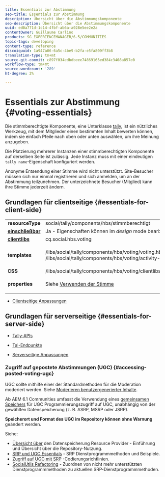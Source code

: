 ```yaml
---
title: Essentials zur Abstimmung
seo-title: Essentials zur Abstimmung
description: Übersicht über die Abstimmungskomponente
seo-description: Übersicht über die Abstimmungskomponente
uuid: ed0a771d-1c14-4fbf-ab6a-a028e5ee2e2a
contentOwner: Guillaume Carlino
products: SG_EXPERIENCEMANAGER/6.5/COMMUNITIES
topic-tags: developing
content-type: reference
discoiquuid: 1a947a06-6a5c-4be9-b2fa-e5fa809ff3b8
translation-type: tm+mt
source-git-commit: c897f034edbdbeee74869165ed384c3408a857e0
workflow-type: tm+mt
source-wordcount: '289'
ht-degree: 2%

---
```



# Essentials zur Abstimmung {#voting-essentials}

Die stimmberechtigte Komponente, eine Unterklasse [tally](tally.md), ist ein nützliches Werkzeug, mit dem Mitglieder einen bestimmten Inhalt bewerten können, indem sie einfach Pfeile nach oben oder unten auswählen, um ihre Meinung anzugeben.

Die Platzierung mehrerer Instanzen einer stimmberechtigten Komponente auf derselben Seite ist zulässig. Jede Instanz muss mit einer eindeutigen `tally name`-Eigenschaft konfiguriert werden.

Anonyme Entsendung einer Stimme wird nicht unterstützt. Site-Besucher müssen sich nur einmal registrieren und sich anmelden, um an der Abstimmung teilzunehmen. Der unterzeichnete Besucher (Mitglied) kann ihre Stimme jederzeit ändern.

## Grundlagen für clientseitige {#essentials-for-client-side}

<table>
 <tbody>
  <tr>
   <td> <strong>resourceType</strong></td>
   <td>social/tally/components/hbs/stimmberechtigt</td>
  </tr>
  <tr>
   <td> <a href="scf.md#add-or-include-a-communities-component"><strong>einschließbar</strong></a></td>
   <td>Ja - Eigenschaften können im <i>design </i>mode bearbeitet werden</td>
  </tr>
  <tr>
   <td> <a href="client-customize.md#clientlibs-for-scf"><strong>clientlibs</strong></a></td>
   <td> cq.social.hbs.voting</td>
  </tr>
  <tr>
   <td> <strong>templates</strong></td>
   <td><p> /libs/social/tally/components/hbs/voting/voting.hbs<br /> /libs/social/tally/components/hbs/voting/activity-title.hbs</p> </td>
  </tr>
  <tr>
   <td><strong>CSS</strong></td>
   <td> /libs/social/tally/components/hbs/voting/clientlibs/votingcomponent.css</td>
  </tr>
  <tr>
   <td><strong>properties</strong></td>
   <td><p>Siehe <a href="voting.md">Verwenden der Stimme</a></p> </td>
  </tr>
 </tbody>
</table>

* [Clientseitige Anpassungen](client-customize.md)

## Grundlagen für serverseitige {#essentials-for-server-side}

* [Tally-APIs](https://helpx.adobe.com/experience-manager/6-5/sites/developing/using/reference-materials/javadoc/com/adobe/cq/social/tally/client/api/package-summary.html)

* [Tal-Endpunkte](https://helpx.adobe.com/experience-manager/6-5/sites/developing/using/reference-materials/javadoc/com/adobe/cq/social/tally/client/endpoints/package-summary.html)

* [Serverseitige Anpassungen](server-customize.md)

### Zugriff auf gepostete Abstimmungen (UGC) {#accessing-posted-voting-ugc}

UGC sollte mithilfe einer der Standardmethoden für die Moderation moderiert werden.
Siehe [Moderieren benutzergenerierter Inhalte](moderate-ugc.md).

Ab AEM 6.1 Communities umfasst die Verwendung eines [gemeinsamen Speichers](working-with-srp.md) für UGC Programmierungszugriff auf UGC, unabhängig von der gewählten Datenspeicherung (z. B. ASRP, MSRP oder JSRP).

**Speicherort und Format des UGC im Repository können ohne Warnung** geändert werden.

Siehe:

* [Übersicht über](srp.md)  den Datenspeicherung Resource Provider - Einführung und Übersicht über die Repository-Nutzung.
* [SRP und UGC Essentials](srp-and-ugc.md)  - SRP Dienstprogrammmethoden und Beispiele.
* [Zugriff auf UGC mit SRP](accessing-ugc-with-srp.md) -Codierungsrichtlinien.
* [SocialUtils Refactoring](socialutils.md)  - Zuordnen von nicht mehr unterstützten Dienstprogrammmethoden zu aktuellen SRP-Dienstprogrammmethoden.

